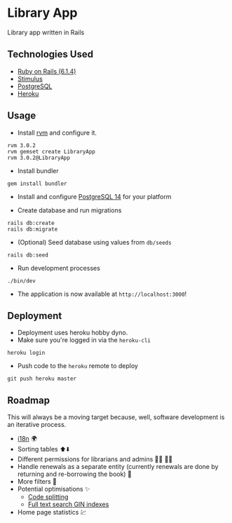 # Library App

Library app written in Rails

## Technologies Used

- [Ruby on Rails (6.1.4)](https://guides.rubyonrails.org/v6.1.4/) 
- [Stimulus](https://stimulus.hotwired.dev/handbook/introduction)
- [PostgreSQL](https://www.postgresql.org/docs/14/index.html)
- [Heroku](https://devcenter.heroku.com/articles/getting-started-with-rails6)

## Usage

- Install [rvm](https://rvm.io) and configure it.
```shell
rvm 3.0.2
rvm gemset create LibraryApp
rvm 3.0.2@LibraryApp
```

- Install bundler
```shell
gem install bundler
```

- Install and configure [PostgreSQL 14](https://www.postgresql.org/download/) for your platform

- Create database and run migrations
```shell
rails db:create
rails db:migrate
```

- (Optional) Seed database using values from `db/seeds`
```shell
rails db:seed
```

- Run development processes
```shell
./bin/dev
```

- The application is now available at `http://localhost:3000`!

## Deployment

- Deployment uses heroku hobby dyno.
- Make sure you're logged in via the `heroku-cli`
```shell
heroku login
```
- Push code to the `heroku` remote to deploy
```shell
git push heroku master
```

## Roadmap

This will always be a moving target because, well, software development is an iterative process.

- [i18n](https://guides.rubyonrails.org/i18n.html) :earth_africa:
- Sorting tables :arrow_up::arrow_down:
- Different permissions for librarians and admins :man_technologist: :woman_technologist: 
- Handle renewals as a separate entity (currently renewals are done by returning and re-borrowing the book) :repeat_one:
- More filters :pencil:
- Potential optimisations :sparkles:
    - [Code splitting](https://webpack.js.org/guides/code-splitting/)
    - [Full text search GIN indexes](https://thoughtbot.com/blog/optimizing-full-text-search-with-postgres-tsvector-columns-and-triggers)
- Home page statistics :chart:
